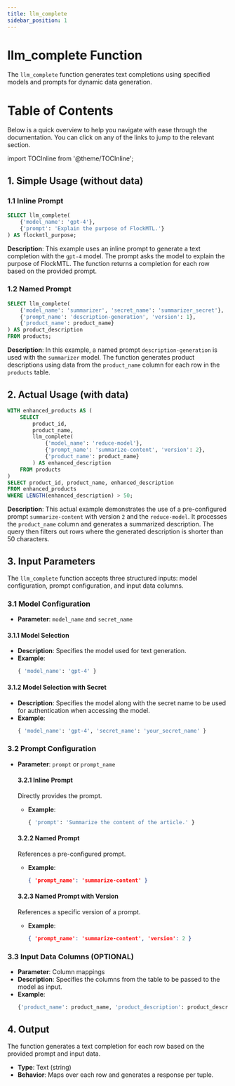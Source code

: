 ```yaml
---
title: llm_complete
sidebar_position: 1
---
```


# llm_complete Function

The `llm_complete` function generates text completions using specified models and prompts for dynamic data generation.

# Table of Contents

Below is a quick overview to help you navigate with ease through the documentation. You can click on any of the links to jump to the relevant section.

import TOCInline from '@theme/TOCInline';

<TOCInline toc={toc} />

## 1. Simple Usage (without data)

### 1.1 Inline Prompt

```sql
SELECT llm_complete(
    {'model_name': 'gpt-4'},
    {'prompt': 'Explain the purpose of FlockMTL.'}
) AS flockmtl_purpose;
```

**Description**: This example uses an inline prompt to generate a text completion with the `gpt-4` model. The prompt asks the model to explain the purpose of FlockMTL. The function returns a completion for each row based on the provided prompt.

### 1.2 Named Prompt

```sql
SELECT llm_complete(
    {'model_name': 'summarizer', 'secret_name': 'summarizer_secret'},
    {'prompt_name': 'description-generation', 'version': 1},
    {'product_name': product_name}
) AS product_description
FROM products;
```

**Description**: In this example, a named prompt `description-generation` is used with the `summarizer` model. The function generates product descriptions using data from the `product_name` column for each row in the `products` table.

## 2. Actual Usage (with data)

```sql
WITH enhanced_products AS (
    SELECT
        product_id,
        product_name,
        llm_complete(
            {'model_name': 'reduce-model'},
            {'prompt_name': 'summarize-content', 'version': 2},
            {'product_name': product_name}
        ) AS enhanced_description
    FROM products
)
SELECT product_id, product_name, enhanced_description
FROM enhanced_products
WHERE LENGTH(enhanced_description) > 50;
```

**Description**: This actual example demonstrates the use of a pre-configured prompt `summarize-content` with version `2` and the `reduce-model`. It processes the `product_name` column and generates a summarized description. The query then filters out rows where the generated description is shorter than 50 characters.

## 3. Input Parameters

The `llm_complete` function accepts three structured inputs: model configuration, prompt configuration, and input data columns.

### 3.1 Model Configuration

- **Parameter**: `model_name` and `secret_name`

#### 3.1.1 Model Selection

- **Description**: Specifies the model used for text generation.
- **Example**:
  ```sql
  { 'model_name': 'gpt-4' }
  ```

#### 3.1.2 Model Selection with Secret

- **Description**: Specifies the model along with the secret name to be used for authentication when accessing the model.
- **Example**:
  ```sql
  { 'model_name': 'gpt-4', 'secret_name': 'your_secret_name' }
  ```

### 3.2 Prompt Configuration

- **Parameter**: `prompt` or `prompt_name`

  #### 3.2.1 Inline Prompt

  Directly provides the prompt.

  - **Example**:
    ```sql
    { 'prompt': 'Summarize the content of the article.' }
    ```

  #### 3.2.2 Named Prompt

  References a pre-configured prompt.

  - **Example**:
    ```json
    { 'prompt_name': 'summarize-content' }
    ```

  #### 3.2.3 Named Prompt with Version

  References a specific version of a prompt.

  - **Example**:
    ```json
    { 'prompt_name': 'summarize-content', 'version': 2 }
    ```

### 3.3 Input Data Columns (OPTIONAL)

- **Parameter**: Column mappings
- **Description**: Specifies the columns from the table to be passed to the model as input.
- **Example**:
  ```sql
  {'product_name': product_name, 'product_description': product_description}
  ```

## 4. Output

The function generates a text completion for each row based on the provided prompt and input data.

- **Type**: Text (string)
- **Behavior**: Maps over each row and generates a response per tuple.